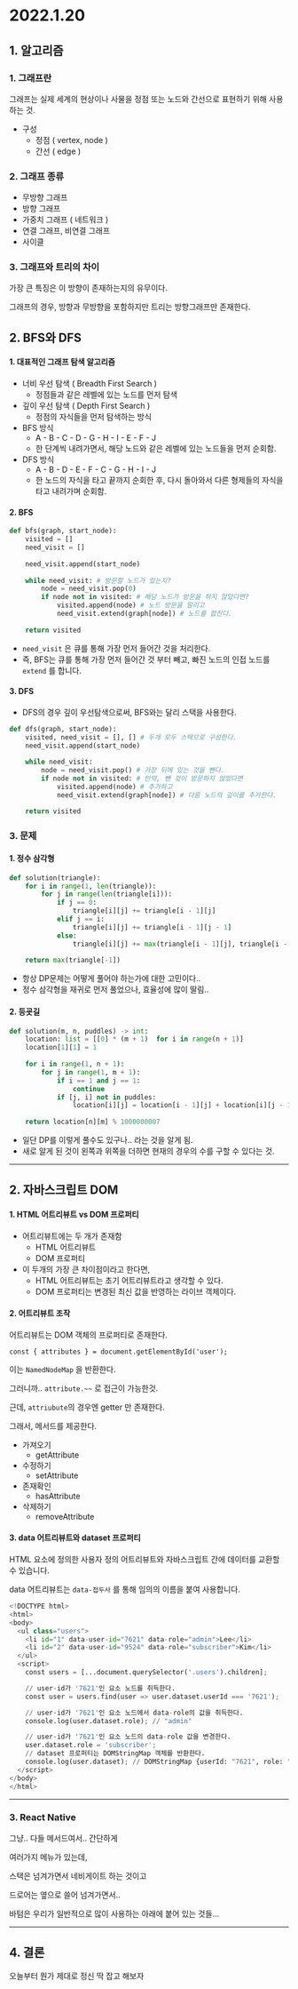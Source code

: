 # 2022.1.20

## 1. 알고리즘

### 1. 그래프란

그래프는 실제 세계의 현상이나 사물을 정점 또는 노드와 간선으로 표현하기 위해 사용하는 것.

* 구성
  * 정점 ( vertex, node )
  * 간선 ( edge )

### 2. 그래프 종류

* 무방향 그래프
* 방향 그래프
* 가중치 그래프 ( 네트워크 )
* 연결 그래프, 비연결 그래프
* 사이클

### 3. 그래프와 트리의 차이

가장 큰 특징은 이 방향이 존재하는지의 유무이다.

그래프의 경우, 방향과 무방향을 포함하지만 트리는 방향그래프만 존재한다.

## 2. BFS와 DFS

#### 1. 대표적인 그래프 탐색 알고리즘

* 너비 우선 탐색 ( Breadth First Search )
  * 정점들과 같은 레벨에 있는 노드를 먼저 탐색
* 깊이 우선 탐색 ( Depth First Search )
  * 정점의 자식들을 먼저 탐색하는 방식
* BFS 방식
  * A - B - C - D - G - H - I - E - F - J
  * 한 단계씩 내려가면서, 해당 노드와 같은 레벨에 있는 노드들을 먼저 순회함.
* DFS 방식
  * A - B - D - E - F - C - G - H - I - J
  * 한 노드의 자식을 타고 끝까지 순회한 후, 다시 돌아와서 다른 형제들의 자식을 타고 내려가며 순회함.

#### 2. BFS

```python
def bfs(graph, start_node):
    visited = []
    need_visit = []
    
    need_visit.append(start_node)
    
    while need_visit: # 방문할 노드가 있는지?
        node = need_visit.pop(0)
        if node not in visited: # 해당 노드가 방문을 하지 않았다면?
            visited.append(node) # 노드 방문을 알리고
            need_visit.extend(graph[node]) # 노드를 합친다.
        
    return visited
```

* `need_visit` 은 큐를 통해 가장 먼저 들어간 것을 처리한다.
* 즉, BFS는 큐를 통해 가장 먼저 들어간 것 부터 빼고, 빠진 노드의 인접 노드를 `extend` 를 합니다.

#### 3. DFS

* DFS의 경우 깊이 우선탐색으로써, BFS와는 달리 스택을 사용한다.

```python
def dfs(graph, start_node):
    visited, need_visit = [], [] # 두개 모두 스택으로 구성한다.
    need_visit.append(start_node)
    
    while need_visit:
        node = need_visit.pop() # 가장 뒤에 있는 것을 뺀다.
        if node not in visited: # 만약, 뺀 것이 방문하지 않았다면
            visited.append(node) # 추가하고
            need_visit.extend(graph[node]) # 다음 노드의 깊이를 추가한다.

    return visited
```

### 3. 문제

#### 1. 정수 삼각형

```python
def solution(triangle):
    for i in range(1, len(triangle)):
        for j in range(len(triangle[i])):
            if j == 0:
                triangle[i][j] += triangle[i - 1][j]
            elif j == i:
                triangle[i][j] += triangle[i - 1][j - 1]
            else:
                triangle[i][j] += max(triangle[i - 1][j], triangle[i - 1][j - 1])
                
    return max(triangle[-1])
```

* 항상 DP문제는 어떻게 풀어야 하는가에 대한 고민이다..
* 정수 삼각형을 재귀로 먼저 풀었으나, 효율성에 많이 딸림..

#### 2. 등굣길

```python
def solution(m, n, puddles) -> int:
    location: list = [[0] * (m + 1)  for i in range(n + 1)]    
    location[1][1] = 1
     
    for i in range(1, n + 1):
        for j in range(1, m + 1):
            if i == 1 and j == 1:
                continue
            if [j, i] not in puddles:
                location[i][j] = location[i - 1][j] + location[i][j - 1]
        
    return location[n][m] % 1000000007
```

* 일단 DP를 이렇게 풀수도 있구나.. 라는 것을 알게 됨.
* 새로 알게 된 것이 왼쪽과 위쪽을 더하면 현재의 경우의 수를 구할 수 있다는 것.

***

## 2. 자바스크립트 DOM

#### 1. HTML 어트리뷰트 vs DOM 프로퍼티

* 어트리뷰트에는 두 개가 존재함
  * HTML 어트리뷰트
  * DOM 프로퍼티
* 이 두개의 가장 큰 차이점이라고 한다면,
  * HTML 어트리뷰트는 초기 어트리뷰트라고 생각할 수 있다.
  * DOM 프로퍼티는 변경된 최신 값을 반영하는 라이브 객체이다.

#### 2. 어트리뷰트 조작

어트리뷰트는 DOM 객체의 프로퍼티로 존재한다.

`const { attributes } = document.getElementById('user');`

이는 `NamedNodeMap` 을 반환한다.

그러니까.. `attribute.~~` 로 접근이 가능한것.

근데, `attriubute`의 경우엔 getter 만 존재한다.

그래서, 메서드를 제공한다.

* 가져오기
  * getAttribute
* 수정하기
  * setAttribute
* 존재확인
  * hasAttribute
* 삭제하기
  * removeAttribute

#### 3. data 어트리뷰트와 dataset 프로퍼티

HTML 요소에 정의한 사용자 정의 어트리뷰트와 자바스크립트 간에 데이터를 교환할 수 있습니다.

data 어트리뷰트는 `data-접두사` 를 통해 임의의 이름을 붙여 사용합니다.

```python
<!DOCTYPE html>
<html>
<body>
  <ul class="users">
    <li id="1" data-user-id="7621" data-role="admin">Lee</li>
    <li id="2" data-user-id="9524" data-role="subscriber">Kim</li>
  </ul>
  <script>
    const users = [...document.querySelector('.users').children];

    // user-id가 '7621'인 요소 노드를 취득한다.
    const user = users.find(user => user.dataset.userId === '7621');

    // user-id가 '7621'인 요소 노드에서 data-role의 값을 취득한다.
    console.log(user.dataset.role); // "admin"

    // user-id가 '7621'인 요소 노드의 data-role 값을 변경한다.
    user.dataset.role = 'subscriber';
    // dataset 프로퍼티는 DOMStringMap 객체를 반환한다.
    console.log(user.dataset); // DOMStringMap {userId: "7621", role: "subscriber"}
  </script>
</body>
</html>
```

***

### 3. React Native

그냥.. 다들 메서드여서.. 간단하게

여러가지 메뉴가 있는데,

스택은 넘겨가면서 네비게이트 하는 것이고

드로어는 옆으로 쓸어 넘겨가면서..

바텀은 우리가 일반적으로 많이 사용하는 아래에 붙어 있는 것들...

***

## 4. 결론

오늘부터 뭔가 제대로 정신 딱 잡고 해보자
